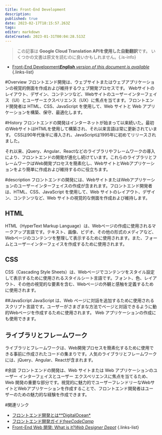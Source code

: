 ```yaml
---
title: Front-End Development
description: 
published: true
date: 2023-02-17T18:15:57.263Z
tags: 
editor: markdown
dateCreated: 2023-01-31T00:04:28.513Z
---
```


> この記事は **Google Cloud Translation APIを使用した自動翻訳**です。
いくつかの文書は原文を読むのに良いかもしれません。{.is-info}
- [Front-End Development***English** version of this document is available*](/en/Knowledge-base/Dictionary/front-end-development)
{.links-list}


#Overview
フロントエンド開発は、ウェブサイトまたはウェブアプリケーションの視覚的側面を作成および維持するウェブ開発プロセスです。 Webサイトのレイアウト、デザイン、コンテンツなど、Webサイトのユーザーインターフェイス（UI）とユーザーエクスペリエンス（UX）に焦点を当てます。フロントエンド開発者は HTML、CSS、JavaScript を使用して、Web サイトと Web アプリケーションを構築、保守、最適化します。

#History
フロントエンドの開発はインターネットが始まって以来続いた。最初のWebサイトはHTMLを使用して構築され、それ以来言語は常に更新されています。 CSSは90年代後半に導入され、JavaScriptは1995年に初めてリリースされました。

それ以来、jQuery、Angular、Reactなどのライブラリやフレームワークの導入により、フロントエンドの開発が進化し続けています。これらのライブラリとフレームワークはWeb開発プロセスを簡素化し、WebサイトとWebアプリケーションをより簡単に作成および維持するのに役立ちます。

#description
フロントエンドの開発には、WebサイトまたはWebアプリケーションのユーザーインターフェイスの作成が含まれます。フロントエンド開発者は、HTML、CSS、JavaScript を使用して、Web サイトのレイアウト、デザイン、コンテンツなど、Web サイトの視覚的な側面を作成および維持します。

## HTML
HTML（HyperText Markup Language）は、Webページの作成に使用されるマークアップ言語です。テキスト、画像、ビデオ、その他の形式のメディアなど、Webページのコンテンツを整理して表示するために使用されます。また、フォームとユーザーインターフェイスを作成するために使用されます。

## CSS
CSS（Cascading Style Sheets）は、Webページでコンテンツをスタイル設定して表示するために使用されるスタイルシート言語です。フォント、色、レイアウト、その他の視覚的な要素を含む、Webページの外観と感触を定義するために使用されます。

##JavaScript
JavaScript は、Web ページに対話を追加するために使用されるスクリプト言語です。ユーザーがさまざまな方法でページと対話できるように動的Webページを作成するために使用されます。 Web アプリケーションの作成にも使用できます。

## ライブラリとフレームワーク
ライブラリとフレームワークは、Web開発プロセスを簡素化するために使用できる事前に作成されたコードの集まりです。人気のライブラリとフレームワークには、jQuery、Angular、Reactが含まれます。

#余談
フロントエンドの開発は、Web サイトまたは Web アプリケーションのユーザー インターフェイスとユーザー エクスペリエンスに焦点を当てるため、Web 開発の重要な部分です。視覚的に魅力的でユーザーフレンドリーなWebサイトとWebアプリケーションを作成することで、フロントエンド開発者はユーザーのための魅力的な経験を作成できます。

#関連リンク
- [フロントエンド開発とは**DigitalOcean*](https://www.digitalocean.com/community/tutorials/what-is-front-end-development)
- [フロントエンド開発ガイド*freeCodeCamp*](https://learn.freecodecamp.org/front-end-libraries/front-end-development-guide)
- [Front-End Web 開発: What is it?*Web Designer Depot*](https://www.webdesignerdepot.com/2009/10/what-is-front-end-web-development/)
{.links-list}